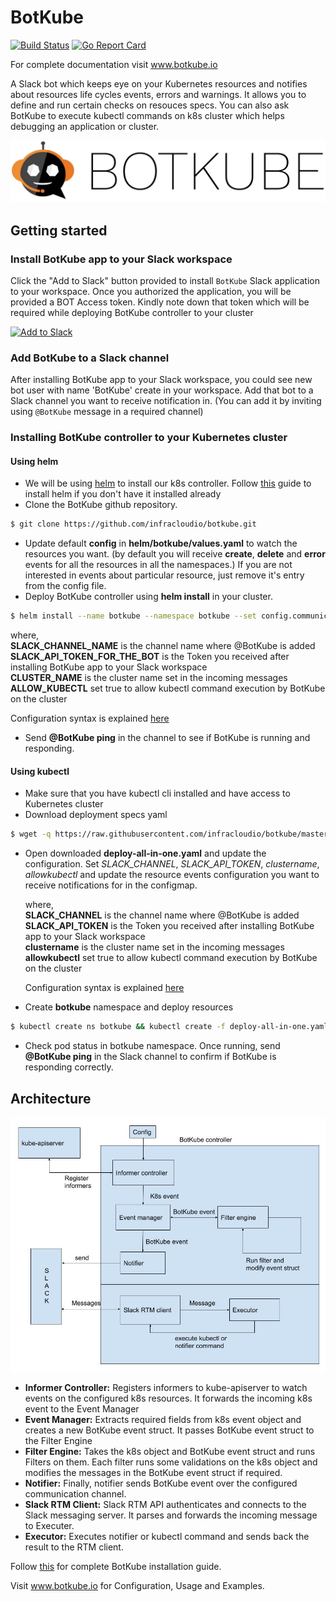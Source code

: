 # BotKube
[![Build Status](https://travis-ci.org/infracloudio/botkube.svg?branch=master)](https://travis-ci.org/infracloudio/botkube) [![Go Report Card](https://goreportcard.com/badge/github.com/infracloudio/botkube)](https://goreportcard.com/report/github.com/infracloudio/botkube)

For complete documentation visit www.botkube.io

A Slack bot which keeps eye on your Kubernetes resources and notifies about resources life cycles events, errors and warnings. It allows you to define and run certain checks on resouces specs.
You can also ask BotKube to execute kubectl commands on k8s cluster which helps debugging an application or cluster.

![](botkube-title.jpg)

## Getting started
### Install BotKube app to your Slack workspace
Click the "Add to Slack" button provided to install `BotKube` Slack application to your workspace. Once you authorized the application, you will be provided a BOT Access token. Kindly note down that token which will be required while deploying BotKube controller to your cluster

<a href="https://slack.com/oauth/authorize?scope=commands,bot&client_id=12637824912.515475697794"><img alt="Add to Slack" height="40" width="139" src="https://platform.slack-edge.com/img/add_to_slack.png" srcset="https://platform.slack-edge.com/img/add_to_slack.png 1x, https://platform.slack-edge.com/img/add_to_slack@2x.png 2x" /></a>

### Add BotKube to a Slack channel
After installing BotKube app to your Slack workspace, you could see new bot user with name 'BotKube' create in your workspace. Add that bot to a Slack channel you want to receive notification in. (You can add it by inviting using `@BotKube` message in a required channel)

### Installing BotKube controller to your Kubernetes cluster

#### Using helm

- We will be using [helm](https://helm.sh/) to install our k8s controller. Follow [this](https://docs.helm.sh/using_helm/#installing-helm) guide to install helm if you don't have it installed already
- Clone the BotKube github repository.
```bash
$ git clone https://github.com/infracloudio/botkube.git
```

- Update default **config** in **helm/botkube/values.yaml** to watch the resources you want. (by default you will receive **create**, **delete** and **error** events for all the resources in all the namespaces.)
If you are not interested in events about particular resource, just remove it's entry from the config file.
- Deploy BotKube controller using **helm install** in your cluster.
```bash
$ helm install --name botkube --namespace botkube --set config.communications.slack.channel={SLACK_CHANNEL_NAME},config.communications.slack.token={SLACK_API_TOKEN_FOR_THE_BOT},config.settings.clustername={CLUSTER_NAME},config.settings.allowkubectl={ALLOW_KUBECTL} helm/botkube/
```

  where,<br>
  **SLACK_CHANNEL_NAME** is the channel name where @BotKube is added<br>
  **SLACK_API_TOKEN_FOR_THE_BOT** is the Token you received after installing BotKube app to your Slack workspace<br>
  **CLUSTER_NAME** is the cluster name set in the incoming messages<br>
  **ALLOW_KUBECTL** set true to allow kubectl command execution by BotKube on the cluster<br>

  Configuration syntax is explained [here](https://www.botkube.io/configuration) 

- Send **@BotKube ping** in the channel to see if BotKube is running and responding.

#### Using kubectl

- Make sure that you have kubectl cli installed and have access to Kubernetes cluster
- Download deployment specs yaml

```bash
$ wget -q https://raw.githubusercontent.com/infracloudio/botkube/master/deploy-all-in-one.yaml
```

- Open downloaded **deploy-all-in-one.yaml** and update the configuration.
  Set *SLACK_CHANNEL*, *SLACK_API_TOKEN*, *clustername*, *allowkubectl* and update the resource events configuration you want to receive notifications for in the configmap.

  where,<br>
  **SLACK_CHANNEL** is the channel name where @BotKube is added<br>
  **SLACK_API_TOKEN** is the Token you received after installing BotKube app to your Slack workspace<br>
  **clustername** is the cluster name set in the incoming messages<br>
  **allowkubectl** set true to allow kubectl command execution by BotKube on the cluster<br>

  Configuration syntax is explained [here](https://www.botkube.io/configuration) 

- Create **botkube** namespace and deploy resources

```bash
$ kubectl create ns botkube && kubectl create -f deploy-all-in-one.yaml -n botkube
```

- Check pod status in botkube namespace. Once running, send **@BotKube ping** in the Slack channel to confirm if BotKube is responding correctly.

## Architecture
![](/botkube_arch.jpg)
- **Informer Controller:** Registers informers to kube-apiserver to watch events on the configured k8s resources. It forwards the incoming k8s event to the Event Manager
- **Event Manager:** Extracts required fields from k8s event object and creates a new BotKube event struct. It passes BotKube event struct to the Filter Engine
- **Filter Engine:** Takes the k8s object and BotKube event struct and runs Filters on them. Each filter runs some validations on the k8s object and modifies the messages in the BotKube event struct if required.
- **Notifier:** Finally, notifier sends BotKube event over the configured communication channel.
- **Slack RTM Client:** Slack RTM API authenticates and connects to the Slack messaging server. It parses and forwards the incoming message to Executer. 
- **Executor:** Executes notifier or kubectl command and sends back the result to the RTM client.

Follow [this](https://www.botkube.io/installation/) for complete BotKube installation guide.

Visit www.botkube.io for Configuration, Usage and Examples.
